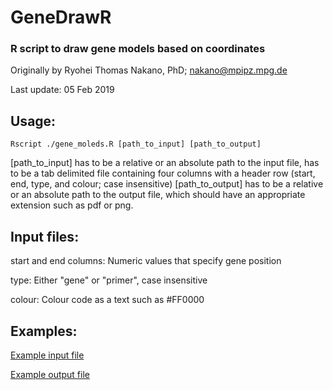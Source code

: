 # GeneDrawR
### R script to draw gene models based on coordinates

Originally by Ryohei Thomas Nakano, PhD; nakano@mpipz.mpg.de

Last update: 05 Feb 2019

## Usage:
```
Rscript ./gene_moleds.R [path_to_input] [path_to_output]
```
[path_to_input]  has to be a relative or an absolute path to the input file, has to be a tab delimited file containing four columns with a header row (start, end, type, and colour; case insensitive)
[path_to_output] has to be a relative or an absolute path to the output file, which should have an appropriate extension such as pdf or png.

## Input files:
start and end columns:   Numeric values that specify gene position

type:                    Either "gene" or "primer", case insensitive

colour:                  Colour code as a text such as #FF0000

## Examples:
[Example input file](input.txt)

[Example output file](output.pdf)


